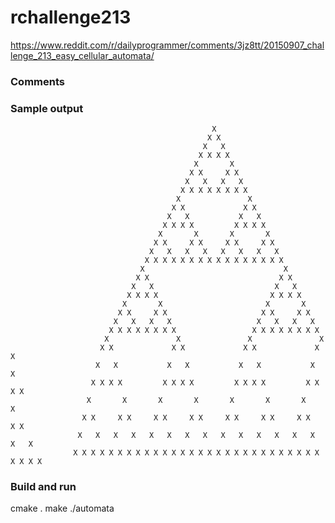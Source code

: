 # rchallenge213
https://www.reddit.com/r/dailyprogrammer/comments/3jz8tt/20150907_challenge_213_easy_cellular_automata/

### Comments


### Sample output
                                                 X
                                                X X                                               
                                               X   X                                              
                                              X X X X                                             
                                             X       X                                            
                                            X X     X X                                           
                                           X   X   X   X                                          
                                          X X X X X X X X                                         
                                         X               X                                        
                                        X X             X X                                       
                                       X   X           X   X                                      
                                      X X X X         X X X X                                     
                                     X       X       X       X                                    
                                    X X     X X     X X     X X                                   
                                   X   X   X   X   X   X   X   X                                  
                                  X X X X X X X X X X X X X X X X                                 
                                 X                               X                                
                                X X                             X X                               
                               X   X                           X   X                              
                              X X X X                         X X X X                             
                             X       X                       X       X                            
                            X X     X X                     X X     X X                           
                           X   X   X   X                   X   X   X   X                          
                          X X X X X X X X                 X X X X X X X X                         
                         X               X               X               X                        
                        X X             X X             X X             X X                       
                       X   X           X   X           X   X           X   X                      
                      X X X X         X X X X         X X X X         X X X X                     
                     X       X       X       X       X       X       X       X                    
                    X X     X X     X X     X X     X X     X X     X X     X X                   
                   X   X   X   X   X   X   X   X   X   X   X   X   X   X   X   X                  
                  X X X X X X X X X X X X X X X X X X X X X X X X X X X X X X X X
### Build and run
cmake . 
make
./automata
